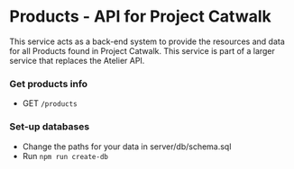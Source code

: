 # Products - API for Project Catwalk
This service acts as a back-end system to provide the resources and data for all Products found in Project Catwalk. This service is part of a larger service that replaces the Atelier API.

### Get products info
  * GET `/products`

### Set-up databases
  * Change the paths for your data in server/db/schema.sql
  * Run `npm run create-db`
